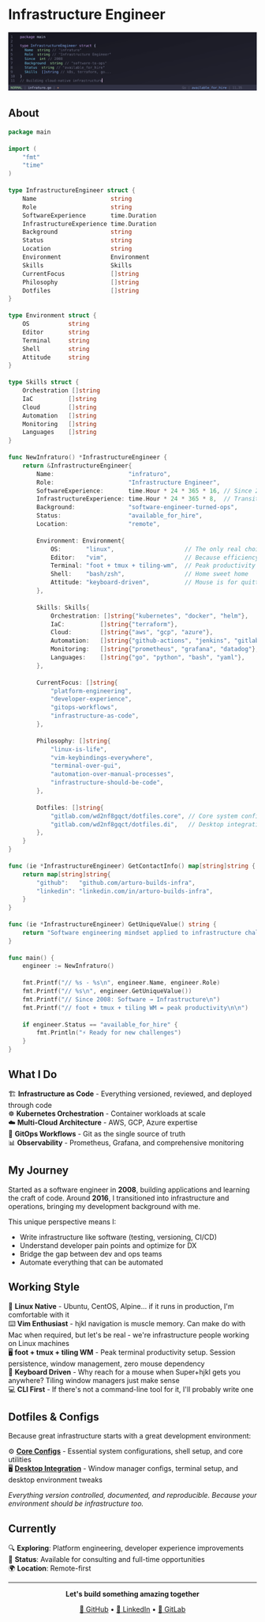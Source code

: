# Infrastructure Engineer

<div align="center">

![infraturo](./assets/vim_editor.svg)

</div>

## About

```go
package main

import (
    "fmt"
    "time"
)

type InfrastructureEngineer struct {
    Name                     string
    Role                     string
    SoftwareExperience       time.Duration
    InfrastructureExperience time.Duration
    Background               string
    Status                   string
    Location                 string
    Environment              Environment
    Skills                   Skills
    CurrentFocus             []string
    Philosophy               []string
    Dotfiles                 []string
}

type Environment struct {
    OS           string
    Editor       string
    Terminal     string
    Shell        string
    Attitude     string
}

type Skills struct {
    Orchestration []string
    IaC          []string
    Cloud        []string
    Automation   []string
    Monitoring   []string
    Languages    []string
}

func NewInfraturo() *InfrastructureEngineer {
    return &InfrastructureEngineer{
        Name:                     "infraturo",
        Role:                     "Infrastructure Engineer",
        SoftwareExperience:       time.Hour * 24 * 365 * 16, // Since 2008
        InfrastructureExperience: time.Hour * 24 * 365 * 8,  // Transitioned ~2016
        Background:               "software-engineer-turned-ops",
        Status:                   "available_for_hire",
        Location:                 "remote",
        
        Environment: Environment{
            OS:       "linux",                    // The only real choice
            Editor:   "vim",                      // Because efficiency matters
            Terminal: "foot + tmux + tiling-wm",  // Peak productivity setup
            Shell:    "bash/zsh",                 // Home sweet home
            Attitude: "keyboard-driven",          // Mouse is for quitters
        },
        
        Skills: Skills{
            Orchestration: []string{"kubernetes", "docker", "helm"},
            IaC:          []string{"terraform"},
            Cloud:        []string{"aws", "gcp", "azure"},
            Automation:   []string{"github-actions", "jenkins", "gitlab-ci"},
            Monitoring:   []string{"prometheus", "grafana", "datadog"},
            Languages:    []string{"go", "python", "bash", "yaml"},
        },
        
        CurrentFocus: []string{
            "platform-engineering",
            "developer-experience",
            "gitops-workflows",
            "infrastructure-as-code",
        },
        
        Philosophy: []string{
            "linux-is-life",
            "vim-keybindings-everywhere",
            "terminal-over-gui",
            "automation-over-manual-processes",
            "infrastructure-should-be-code",
        },
        
        Dotfiles: []string{
            "gitlab.com/wd2nf8gqct/dotfiles.core", // Core system configs
            "gitlab.com/wd2nf8gqct/dotfiles.di",   // Desktop integration
        },
    }
}

func (ie *InfrastructureEngineer) GetContactInfo() map[string]string {
    return map[string]string{
        "github":   "github.com/arturo-builds-infra",
        "linkedin": "linkedin.com/in/arturo-builds-infra",
    }
}

func (ie *InfrastructureEngineer) GetUniqueValue() string {
    return "Software engineering mindset applied to infrastructure challenges"
}

func main() {
    engineer := NewInfraturo()
    
    fmt.Printf("// %s - %s\n", engineer.Name, engineer.Role)
    fmt.Printf("// %s\n", engineer.GetUniqueValue())
    fmt.Printf("// Since 2008: Software → Infrastructure\n")
    fmt.Printf("// foot + tmux + tiling WM = peak productivity\n\n")
    
    if engineer.Status == "available_for_hire" {
        fmt.Println("⚡ Ready for new challenges")
    }
}
```

## What I Do

🏗️ **Infrastructure as Code** - Everything versioned, reviewed, and deployed through code  
☸️ **Kubernetes Orchestration** - Container workloads at scale  
☁️ **Multi-Cloud Architecture** - AWS, GCP, Azure expertise  
🔄 **GitOps Workflows** - Git as the single source of truth  
📊 **Observability** - Prometheus, Grafana, and comprehensive monitoring  

## My Journey

Started as a software engineer in **2008**, building applications and learning the craft of code. Around **2016**, I transitioned into infrastructure and operations, bringing my development background with me.

This unique perspective means I:
- Write infrastructure like software (testing, versioning, CI/CD)
- Understand developer pain points and optimize for DX
- Bridge the gap between dev and ops teams
- Automate everything that can be automated

## Working Style

🐧 **Linux Native** - Ubuntu, CentOS, Alpine... if it runs in production, I'm comfortable with it  
⌨️ **Vim Enthusiast** - hjkl navigation is muscle memory. Can make do with Mac when required, but let's be real - we're infrastructure people working on Linux machines  
🖥️ **foot + tmux + tiling WM** - Peak terminal productivity setup. Session persistence, window management, zero mouse dependency  
🔧 **Keyboard Driven** - Why reach for a mouse when Super+hjkl gets you anywhere? Tiling window managers just make sense  
💻 **CLI First** - If there's not a command-line tool for it, I'll probably write one  

## Dotfiles & Configs

Because great infrastructure starts with a great development environment:

⚙️ **[Core Configs](https://gitlab.com/wd2nf8gqct/dotfiles.core)** - Essential system configurations, shell setup, and core utilities  
🖥️ **[Desktop Integration](https://gitlab.com/wd2nf8gqct/dotfiles.di)** - Window manager configs, terminal setup, and desktop environment tweaks  

*Everything version controlled, documented, and reproducible. Because your environment should be infrastructure too.*

## Currently

🔍 **Exploring**: Platform engineering, developer experience improvements  
💼 **Status**: Available for consulting and full-time opportunities  
🌍 **Location**: Remote-first  

---

<div align="center">

**Let's build something amazing together**

[🐙 GitHub](https://github.com/arturo-builds-infra) • [💼 LinkedIn](https://www.linkedin.com/in/arturo-builds-infra/) • [🦊 GitLab](https://gitlab.com/wd2nf8gqct)

</div>

